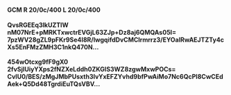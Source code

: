 #### GCM R 20/0c/400 L 20/0c/400
**QvsRGEEq3IkUZTlW**<br/>**nM07NrE+pMRKTxwctrEVGjL63ZJp+Dz8aj6QMQAs05I=**<br/>**7pzWV28gZL9pFKr9Se4I8R/lwgqifdDvCMClrmrrz3/EYOalRwAEJTZTy4cXs5EnFMzZMH3C1nkQ470N...**<br/><br/>
**454wOtcxg9fF9gX0**<br/>**2fvSjIUiyYXps2fNZXeLddh0ZKGlS3WZ8zgwMxwPOCs=**<br/>**CvlU0/BES/zMgJMbPUsxth3IvYxEFZYvhd9bfPwAiMo7Nc6QcPI8CwCEdAek+Q5Dd48TgrdiEuTQsVBV...**